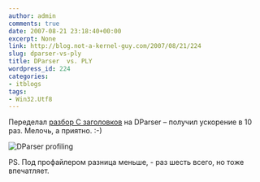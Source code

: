 ```yaml
---
author: admin
comments: true
date: 2007-08-21 23:18:40+00:00
excerpt: None
link: http://blog.not-a-kernel-guy.com/2007/08/21/224
slug: dparser-vs-ply
title: DParser  vs. PLY
wordpress_id: 224
categories:
- itblogs
tags:
- Win32.Utf8
---
```


Переделал [разбор С заголовков](http://blog.not-a-kernel-guy.com/2007/08/17/222) на DParser – получил ускорение в 10 раз. Мелочь, а приятно. :-)



![DParser profiling](http://blog.not-a-kernel-guy.com/wp-content/uploads/2007/08/dparser_profile_output.png)



PS. Под профайлером разница меньше, - раз шесть всего, но тоже впечатляет. 

